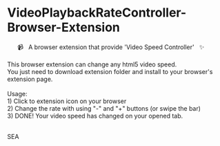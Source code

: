 # VideoPlaybackRateController-Browser-Extension
 &nbsp; &nbsp; &nbsp; 📹 &nbsp; A browser extension that provide 'Video Speed Controller' &nbsp; ✨
<br><br>
This browser extension can change any html5 video speed.<br>
You just need to download extension folder and install to your browser's extension page.
<br><br>
Usage: <br>
    1) Click to extension icon on your browser <br>
    2) Change the rate with using "-" and "+" buttons (or swipe the bar) <br>
    3) DONE! Your video speed has changed on your opened tab. <br>

<br>
    SEA